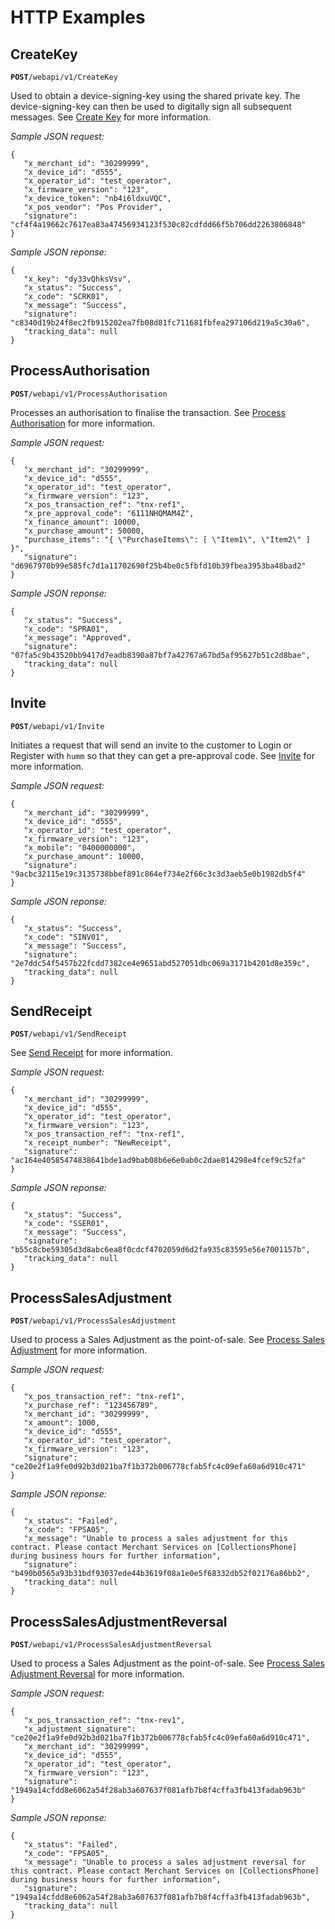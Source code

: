 # HTTP Examples

## CreateKey

<code class="post-icon mr"><b>POST</b></code>`/webapi/v1/CreateKey`

Used to obtain a device-signing-key using the shared private key. The device-signing-key can then be used to digitally sign all subsequent messages. See <a href="/api/create_key/">Create Key</a> for more information.

*Sample JSON request:*
```
{
   "x_merchant_id": "30299999",
   "x_device_id": "d555",
   "x_operator_id": "test_operator",
   "x_firmware_version": "123",
   "x_device_token": "nb4i6ldxuVQC",
   "x_pos_vendor": "Pos Provider",
   "signature": "cf4f4a19662c7617ea83a47456934123f530c82cdfdd66f5b706dd2263806848"
}
```

*Sample JSON reponse:*
```
{
   "x_key": "dy33vQhksVsv",
   "x_status": "Success",
   "x_code": "SCRK01",
   "x_message": "Success",
   "signature": "c8340d19b24f8ec2fb915202ea7fb08d81fc711681fbfea297106d219a5c30a6",
   "tracking_data": null
}
```

## ProcessAuthorisation

<code class="post-icon mr"><b><b>POST</b></b></code>`/webapi/v1/ProcessAuthorisation`

Processes an authorisation to finalise the transaction. See <a href="/api/process_authorisation/">Process Authorisation</a> for more information.

*Sample JSON request:*
```
{
   "x_merchant_id": "30299999",
   "x_device_id": "d555",
   "x_operator_id": "test_operator",
   "x_firmware_version": "123",
   "x_pos_transaction_ref": "tnx-ref1",
   "x_pre_approval_code": "6111NHQMAM4Z",
   "x_finance_amount": 10000,
   "x_purchase_amount": 50000,
   "purchase_items": "{ \"PurchaseItems\": [ \"Item1\", \"Item2\" ] }",
   "signature": "d6967970b99e585fc7d1a11702690f25b4be0c5fbfd10b39fbea3953ba48bad2"
}
```

*Sample JSON reponse:*
```
{
   "x_status": "Success",
   "x_code": "SPRA01",
   "x_message": "Approved",
   "signature": "07fa5c9b43520bb9417d7eadb8390a87bf7a42767a67bd5af95627b51c2d8bae",
   "tracking_data": null
}
```

## Invite

<code class="post-icon mr"><b>POST</b></code>`/webapi/v1/Invite`

Initiates a request that will send an invite to the customer to Login or Register with `humm` so that they can get a pre-approval code. See <a href="/api/invite/">Invite</a> for more information.

*Sample JSON request:*
```
{
   "x_merchant_id": "30299999",
   "x_device_id": "d555",
   "x_operator_id": "test_operator",
   "x_firmware_version": "123",
   "x_mobile": "0400000000",
   "x_purchase_amount": 10000,
   "signature": "9acbc32115e19c3135738bbef891c864ef734e2f66c3c3d3aeb5e0b1982db5f4"
}
```

*Sample JSON reponse:*
```
{
   "x_status": "Success",
   "x_code": "SINV01",
   "x_message": "Success",
   "signature": "2e7ddc54f5457b22fcdd7382ce4e9651abd527051dbc069a3171b4201d8e359c",
   "tracking_data": null
}
```

## SendReceipt

<code class="post-icon mr"><b>POST</b></code>`/webapi/v1/SendReceipt`

See <a href="/api/send_receipt/">Send Receipt</a> for more information.

*Sample JSON request:*
```
{
   "x_merchant_id": "30299999",
   "x_device_id": "d555",
   "x_operator_id": "test_operator",
   "x_firmware_version": "123",
   "x_pos_transaction_ref": "tnx-ref1",
   "x_receipt_number": "NewReceipt",
   "signature": "ac164e40585474838641bde1ad9bab08b6e6e0ab0c2dae814298e4fcef9c52fa"
}
```

*Sample JSON reponse:*
```
{
   "x_status": "Success",
   "x_code": "SSER01",
   "x_message": "Success",
   "signature": "b55c8cbe59305d3d8abc6ea8f0cdcf4702059d6d2fa935c83595e56e7001157b",
   "tracking_data": null
}
```

## ProcessSalesAdjustment

<code class="post-icon mr"><b>POST</b></code>`/webapi/v1/ProcessSalesAdjustment`

Used to process a Sales Adjustment as the point-of-sale. See <a href="/api/process_sales_adjustment/">Process Sales Adjustment</a> for more information.

*Sample JSON request:*
```
{
   "x_pos_transaction_ref": "tnx-ref1",
   "x_purchase_ref": "123456789",
   "x_merchant_id": "30299999",
   "x_amount": 1000,
   "x_device_id": "d555",
   "x_operator_id": "test_operator",
   "x_firmware_version": "123",
   "signature": "ce20e2f1a9fe0d92b3d021ba7f1b372b006778cfab5fc4c09efa60a6d910c471"
}
```

*Sample JSON reponse:*
```
{
   "x_status": "Failed",
   "x_code": "FPSA05",
   "x_message": "Unable to process a sales adjustment for this contract. Please contact Merchant Services on [CollectionsPhone] during business hours for further information",
   "signature": "b490b0565a93b31bdf93037ede44b3619f08a1e0e5f68332db52f02176a86bb2",
   "tracking_data": null
}
```

## ProcessSalesAdjustmentReversal

<code class="post-icon mr"><b>POST</b></code>`/webapi/v1/ProcessSalesAdjustmentReversal`

Used to process a Sales Adjustment as the point-of-sale. See <a href="/api/process_adjustment_reversal/">Process Sales Adjustment Reversal</a> for more information.

*Sample JSON request:*
```
{
   "x_pos_transaction_ref": "tnx-rev1",
   "x_adjustment_signature": "ce20e2f1a9fe0d92b3d021ba7f1b372b006778cfab5fc4c09efa60a6d910c471",
   "x_merchant_id": "30299999",
   "x_device_id": "d555",
   "x_operator_id": "test_operator",
   "x_firmware_version": "123",
   "signature": "1949a14cfdd8e6062a54f28ab3a607637f081afb7b8f4cffa3fb413fadab963b"
}
```

*Sample JSON reponse:*
```
{
   "x_status": "Failed",
   "x_code": "FPSA05",
   "x_message": "Unable to process a sales adjustment reversal for this contract. Please contact Merchant Services on [CollectionsPhone] during business hours for further information",
   "signature": "1949a14cfdd8e6062a54f28ab3a607637f081afb7b8f4cffa3fb413fadab963b",
   "tracking_data": null
}
```
